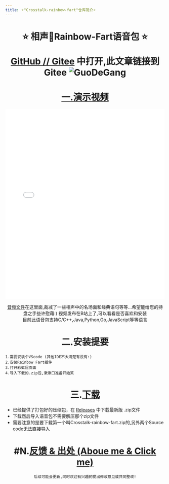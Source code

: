 ```yaml
---
title: ⭐"Crosstalk-rainbow-fart"仓库简介⭐
---
```

<!--
 * @Author: Weidows
 * @Date: 2020-07-02 10:44:33
 * @LastEditors: Weidows
 * @LastEditTime: 2020-08-23 14:41:37
 * @FilePath: \Weidows\Website\source\repository\Crosstalk-rainbow-fart.md
--> 
<h1 align="center">
 ⭐️ 相声🌈Rainbow-Fart语音包 ⭐️ 

  [GitHub /](https://github.com/Weidows/Crosstalk-rainbow-fart)[/ Gitee](https://gitee.com/Weidows2984539695/Crosstalk-rainbow-fart) 中打开,此文章链接到Gitee
  ![GuoDeGang](https://raw.githubusercontent.com/Weidows/Crosstalk-rainbow-fart/master/image/dark.jpg)
</h1>
<center>

# [一.演示视频](https://www.bilibili.com/video/BV1bi4y1G7kb)

  <iframe src="//player.bilibili.com/player.html?aid=541127453&bvid=BV1bi4y1G7kb&cid=208071709&page=1" scrolling="no" border="1" frameborder="yes" framespacing="0" allowfullscreen="true" width="100%" height="600"> </iframe>  
  
  [音频文件](https://gitee.com/Weidows2984539695/Crosstalk-rainbow-fart/tree/master/Crosstalk)在这里面,裁减了一些相声中的名场面和经典语句等等...希望能给您的持盘之手些许慰藉:)
    视频发布在B站上了,可以看看是否喜欢和安装  
    目前此语音包支持C/C++,Java,Python,Go,JavaScript等等语言


# 二.安装提要
</center>

    1.需要安装个VScode (其他IDE不太清楚有没有:)
    2.安装Rainbow Fart插件
    3.打开彩虹屁页面
    4.导入下载的.zip包,漱漱口准备开始笑
<center>

# 三.[下载](https://gitee.com/Weidows2984539695/Crosstalk-rainbow-fart/tags)
</center>

* 已经提供了打包好的压缩包，在 [Releases](https://github.com/Weidows/Crosstalk-rainbow-fart/releases/tag/1.1) 中下载最新版 .zip文件
* 下载然后导入语音包不需要解压那个zip文件
* 需要注意的是要下载第一个叫Crosstalk-rainbow-fart.zip的,另外两个Source code无法直接导入

<center>

# #N.[反馈 & 出处 (Aboue me & Click me)](http://weidows2984539695.gitee.io/weidows/about)
    后续可能会更新,同时欢迎有兴趣的提出修改意见或共同整改!
</center>
